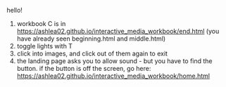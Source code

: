 hello!
1. workbook C is in https://ashlea02.github.io/interactive_media_workbook/end.html (you have already seen beginning.html and middle.html)
2. toggle lights with T
3. click into images, and click out of them again to exit
4. the landing page asks you to allow sound - but you have to find the button. if the button is off the screen, go here: https://ashlea02.github.io/interactive_media_workbook/home.html 



